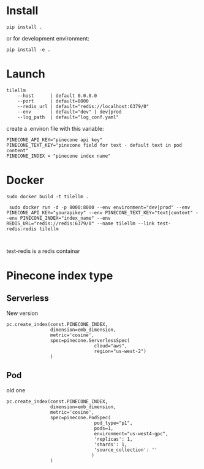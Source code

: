 # Install
```commandline
pip install .
```
or for development environment:
```commandline
pip install -e .
```

# Launch

```commandline
tilellm 
    --host      | default 0.0.0.0
    --port      | default=8000
    --redis_url | default="redis://localhost:6379/0"
    --env       | default="dev" | dev|prod
    --log_path  | default="log_conf.yaml"
```
create a .environ file with this variable:
```commandline
PINECONE_API_KEY="pinecone api key"
PINECONE_TEXT_KEY="pinecone field for text - default text in pod content"
PINECONE_INDEX = "pinecone index name"
```

# Docker

```
sudo docker build -t tilellm .
```


```
 sudo docker run -d -p 8000:8000 --env environment="dev|prod" --env PINECONE_API_KEY="yourapikey" --env PINECONE_TEXT_KEY="text|content" --env PINECONE_INDEX="index_name" --env REDIS_URL="redis://redis:6379/0" --name tilellm --link test-redis:redis tilellm

 
```

test-redis is a redis containar 

# Pinecone index type

## Serverless 
New version

```
pc.create_index(const.PINECONE_INDEX, 
                dimension=emb_dimension, 
                metric='cosine',
                spec=pinecone.ServerlessSpec(
                                cloud="aws",
                                region="us-west-2")
                )
```


## Pod
old one

```
pc.create_index(const.PINECONE_INDEX, 
                dimension=emb_dimension, 
                metric='cosine', 
                spec=pinecone.PodSpec(
                                pod_type="p1",
                                pods=1,
                                environment="us-west4-gpc",
                                'replicas': 1,
                                'shards': 1,
                                'source_collection': ''
                               )
                )
```
